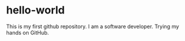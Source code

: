 # hello-world
This is my first github repository.
I am a software developer. Trying my hands on GitHub.
